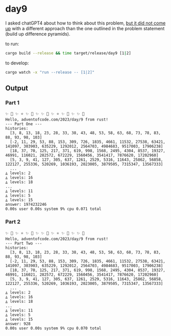 # day9

I asked chatGPT4 about how to think about this problem, [but it did not come up](chatGPT4.txt) with a different approach than the one outlined in the problem statement (build up difference pyramids).

to run:
```bash
cargo build --release && time target/release/day9 [1|2]
```

to develop:
```bash
cargo watch -x "run --release -- [1|2]"
```

## Output
### Part 1
```
✨ 💫 ✨ ⭐️ ✨ 💫 ✨ ✨ 💫 ✨ ⭐️ ✨ 💫 ✨ ✨ 💫
Hello, adventofcode.com/2023/day/9 from rust!
--- Part One ---
histories:
  [3, 8, 13, 18, 23, 28, 33, 38, 43, 48, 53, 58, 63, 68, 73, 78, 83, 88, 93, 98, 103]
  [-2, 11, 29, 53, 88, 153, 309, 726, 1835, 4661, 11532, 27538, 63421, 141097, 303903, 635229, 1292012, 2564703, 4984683, 9517003, 17906238]
  [18, 37, 70, 125, 217, 371, 619, 998, 1568, 2495, 4304, 8537, 19327, 46991, 116021, 282572, 672229, 1560456, 3541417, 7876620, 17202960]
  [5, 3, 9, 41, 127, 305, 637, 1261, 2529, 5316, 11643, 25862, 56858, 122127, 255336, 520269, 1036193, 2023005, 3879505, 7315347, 13567333]
  ...
⏅ levels: 2
⏅ levels: 16
⏅ levels: 18
...
⏅ levels: 11
⏅ levels: 5
⏅ levels: 15
answer: 1974232246
0.00s user 0.00s system 9% cpu 0.071 total
```

### Part 2
```
✨ 💫 ✨ ⭐️ ✨ 💫 ✨ ✨ 💫 ✨ ⭐️ ✨ 💫 ✨ ✨ 💫
Hello, adventofcode.com/2023/day/9 from rust!
--- Part Two ---
histories:
  [3, 8, 13, 18, 23, 28, 33, 38, 43, 48, 53, 58, 63, 68, 73, 78, 83, 88, 93, 98, 103]
  [-2, 11, 29, 53, 88, 153, 309, 726, 1835, 4661, 11532, 27538, 63421, 141097, 303903, 635229, 1292012, 2564703, 4984683, 9517003, 17906238]
  [18, 37, 70, 125, 217, 371, 619, 998, 1568, 2495, 4304, 8537, 19327, 46991, 116021, 282572, 672229, 1560456, 3541417, 7876620, 17202960]
  [5, 3, 9, 41, 127, 305, 637, 1261, 2529, 5316, 11643, 25862, 56858, 122127, 255336, 520269, 1036193, 2023005, 3879505, 7315347, 13567333]
  ...
⏅ levels: 2
⏅ levels: 16
⏅ levels: 18
...
⏅ levels: 11
⏅ levels: 5
⏅ levels: 15
answer: 928
0.00s user 0.00s system 9% cpu 0.070 total
```
